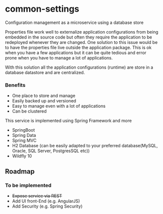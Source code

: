 # common-settings
Configuration management as a microservice using a database store

Properties file work well to externalize application configurations from being embedded in the source code but
often they require the application to be redeployed whenever they are changed. One solution to this issue would
be to have the properties file live outside the application package. This is ok when you have a few applications
but it can be quite tedious and error prone when you have to manage a lot of applications.

With this solution all the application configurations (runtime) are store in a database datastore and are centralized. 

### Benefits

* One place to store and manage
* Easily backed up and versioned
* Easy to manage even with a lot of applications
* Can be clustered 


This service is implemented using Spring Framework and more
* SpringBoot
* Spring Data 
* Spring MVC
* H2 Database (can be easily adapted to your preferred database(MySQL, Oracle, SQL Server, PostgresSQL etc))
* Wildfly 10

## Roadmap
### To be implemented

* ~~Expose service via REST~~
* Add UI front-End (e.g. AngularJS)
* Add Security (e.g. Spring Security)
